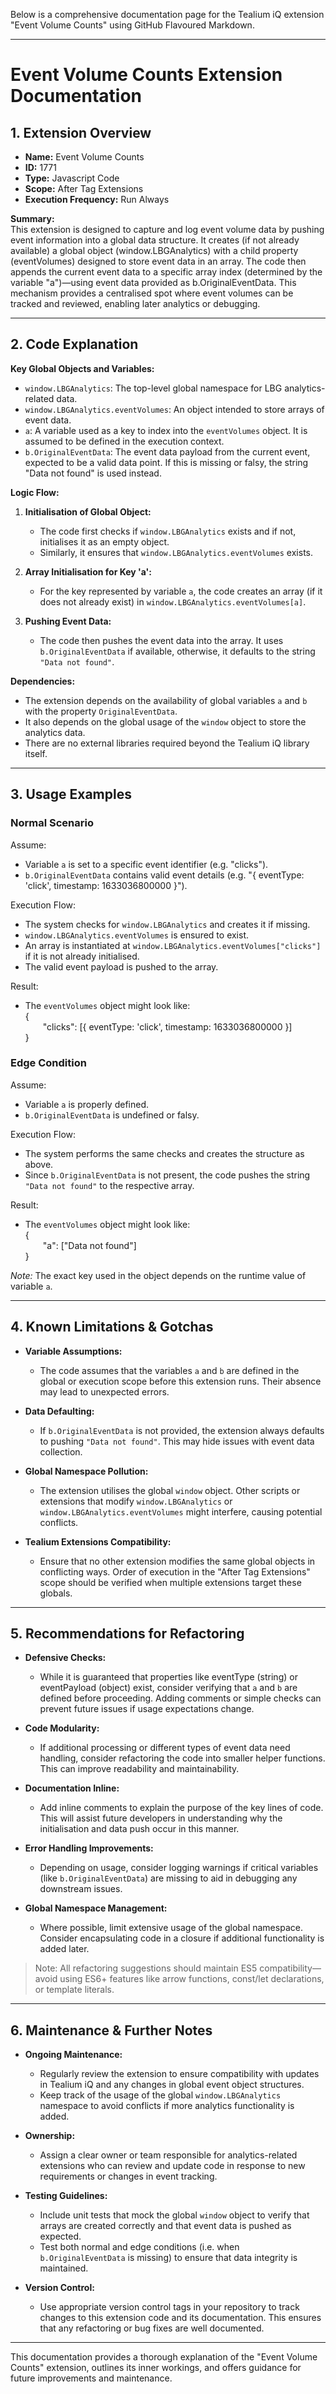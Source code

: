 Below is a comprehensive documentation page for the Tealium iQ extension "Event Volume Counts" using GitHub Flavoured Markdown.

---

# Event Volume Counts Extension Documentation

## 1. Extension Overview

- **Name:** Event Volume Counts  
- **ID:** 1771  
- **Type:** Javascript Code  
- **Scope:** After Tag Extensions  
- **Execution Frequency:** Run Always  

**Summary:**  
This extension is designed to capture and log event volume data by pushing event information into a global data structure. It creates (if not already available) a global object (window.LBGAnalytics) with a child property (eventVolumes) designed to store event data in an array. The code then appends the current event data to a specific array index (determined by the variable "a")—using event data provided as b.OriginalEventData. This mechanism provides a centralised spot where event volumes can be tracked and reviewed, enabling later analytics or debugging.

---

## 2. Code Explanation

**Key Global Objects and Variables:**  
- `window.LBGAnalytics`: The top-level global namespace for LBG analytics-related data.  
- `window.LBGAnalytics.eventVolumes`: An object intended to store arrays of event data.  
- `a`: A variable used as a key to index into the `eventVolumes` object. It is assumed to be defined in the execution context.  
- `b.OriginalEventData`: The event data payload from the current event, expected to be a valid data point. If this is missing or falsy, the string "Data not found" is used instead.

**Logic Flow:**  
1. **Initialisation of Global Object:**  
   - The code first checks if `window.LBGAnalytics` exists and if not, initialises it as an empty object.
   - Similarly, it ensures that `window.LBGAnalytics.eventVolumes` exists.

2. **Array Initialisation for Key 'a':**  
   - For the key represented by variable `a`, the code creates an array (if it does not already exist) in `window.LBGAnalytics.eventVolumes[a]`.

3. **Pushing Event Data:**  
   - The code then pushes the event data into the array. It uses `b.OriginalEventData` if available, otherwise, it defaults to the string `"Data not found"`.

**Dependencies:**  
- The extension depends on the availability of global variables `a` and `b` with the property `OriginalEventData`.
- It also depends on the global usage of the `window` object to store the analytics data.
- There are no external libraries required beyond the Tealium iQ library itself.

---

## 3. Usage Examples

### Normal Scenario
Assume:  
- Variable `a` is set to a specific event identifier (e.g. "clicks").
- `b.OriginalEventData` contains valid event details (e.g. "{ eventType: 'click', timestamp: 1633036800000 }").

Execution Flow:
- The system checks for `window.LBGAnalytics` and creates it if missing.
- `window.LBGAnalytics.eventVolumes` is ensured to exist.
- An array is instantiated at `window.LBGAnalytics.eventVolumes["clicks"]` if it is not already initialised.
- The valid event payload is pushed to the array.

Result:
- The `eventVolumes` object might look like:  
  {  
  "clicks": [{ eventType: 'click', timestamp: 1633036800000 }]  
  }

### Edge Condition
Assume:
- Variable `a` is properly defined.
- `b.OriginalEventData` is undefined or falsy.

Execution Flow:
- The system performs the same checks and creates the structure as above.
- Since `b.OriginalEventData` is not present, the code pushes the string `"Data not found"` to the respective array.

Result:
- The `eventVolumes` object might look like:  
  {  
  "a": ["Data not found"]  
  }

_Note:_ The exact key used in the object depends on the runtime value of variable `a`.

---

## 4. Known Limitations & Gotchas

- **Variable Assumptions:**  
  - The code assumes that the variables `a` and `b` are defined in the global or execution scope before this extension runs. Their absence may lead to unexpected errors.
  
- **Data Defaulting:**  
  - If `b.OriginalEventData` is not provided, the extension always defaults to pushing `"Data not found"`. This may hide issues with event data collection.
  
- **Global Namespace Pollution:**  
  - The extension utilises the global `window` object. Other scripts or extensions that modify `window.LBGAnalytics` or `window.LBGAnalytics.eventVolumes` might interfere, causing potential conflicts.

- **Tealium Extensions Compatibility:**  
  - Ensure that no other extension modifies the same global objects in conflicting ways. Order of execution in the "After Tag Extensions" scope should be verified when multiple extensions target these globals.

---

## 5. Recommendations for Refactoring

- **Defensive Checks:**  
  - While it is guaranteed that properties like eventType (string) or eventPayload (object) exist, consider verifying that `a` and `b` are defined before proceeding. Adding comments or simple checks can prevent future issues if usage expectations change.

- **Code Modularity:**  
  - If additional processing or different types of event data need handling, consider refactoring the code into smaller helper functions. This can improve readability and maintainability.

- **Documentation Inline:**  
  - Add inline comments to explain the purpose of the key lines of code. This will assist future developers in understanding why the initialisation and data push occur in this manner.

- **Error Handling Improvements:**  
  - Depending on usage, consider logging warnings if critical variables (like `b.OriginalEventData`) are missing to aid in debugging any downstream issues.

- **Global Namespace Management:**  
  - Where possible, limit extensive usage of the global namespace. Consider encapsulating code in a closure if additional functionality is added later.

> Note: All refactoring suggestions should maintain ES5 compatibility—avoid using ES6+ features like arrow functions, const/let declarations, or template literals.

---

## 6. Maintenance & Further Notes

- **Ongoing Maintenance:**  
  - Regularly review the extension to ensure compatibility with updates in Tealium iQ and any changes in global event object structures.
  - Keep track of the usage of the global `window.LBGAnalytics` namespace to avoid conflicts if more analytics functionality is added.

- **Ownership:**  
  - Assign a clear owner or team responsible for analytics-related extensions who can review and update code in response to new requirements or changes in event tracking.

- **Testing Guidelines:**  
  - Include unit tests that mock the global `window` object to verify that arrays are created correctly and that event data is pushed as expected.
  - Test both normal and edge conditions (i.e. when `b.OriginalEventData` is missing) to ensure that data integrity is maintained.

- **Version Control:**  
  - Use appropriate version control tags in your repository to track changes to this extension code and its documentation. This ensures that any refactoring or bug fixes are well documented.

---

This documentation provides a thorough explanation of the "Event Volume Counts" extension, outlines its inner workings, and offers guidance for future improvements and maintenance.